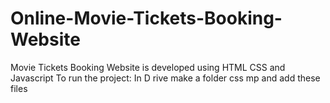 # Online-Movie-Tickets-Booking-Website
Movie Tickets Booking Website is developed using HTML CSS and Javascript 
To run  the project:
In D rive make a folder css mp
and add these files
